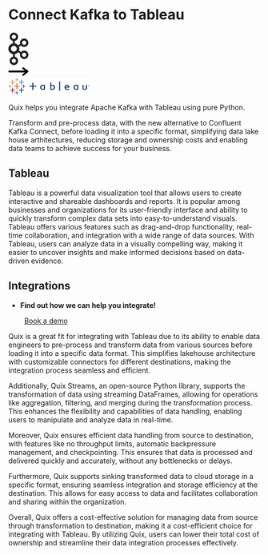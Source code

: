 # Connect Kafka to Tableau

<div class="connect-images cards blog-grid-card" markdown>
<div>
<img src="../images/kafka_logo.png" width="40px" />
</div>
<div>
<img src="../images/arrow.svg" width="40px" />
</div>
<div>
<img src="./images/tableau_1.jpg" />
</div>
</div>

Quix helps you integrate Apache Kafka with Tableau using pure Python.

Transform and pre-process data, with the new alternative to Confluent Kafka Connect, before loading it into a specific format, simplifying data lake house arthitectures, reducing storage and ownership costs and enabling data teams to achieve success for your business.

## Tableau

Tableau is a powerful data visualization tool that allows users to create interactive and shareable dashboards and reports. It is popular among businesses and organizations for its user-friendly interface and ability to quickly transform complex data sets into easy-to-understand visuals. Tableau offers various features such as drag-and-drop functionality, real-time collaboration, and integration with a wide range of data sources. With Tableau, users can analyze data in a visually compelling way, making it easier to uncover insights and make informed decisions based on data-driven evidence.

## Integrations

<div class="grid cards" markdown>

- __Find out how we can help you integrate!__

    <a class="md-button md-button--primary" href="https://share.hsforms.com/1iW0TmZzKQMChk0lxd_tGiw4yjw2?__hstc=175542013.2303933fbd746c0ac86d9ccbe9bc9100.1728383268831.1729603416735.1729620918855.31&__hssc=175542013.1.1729620918855&__hsfp=2132701734" target="_blank" style="margin:.5rem;">Book a demo</a>

</div>


Quix is a great fit for integrating with Tableau due to its ability to enable data engineers to pre-process and transform data from various sources before loading it into a specific data format. This simplifies lakehouse architecture with customizable connectors for different destinations, making the integration process seamless and efficient.

Additionally, Quix Streams, an open-source Python library, supports the transformation of data using streaming DataFrames, allowing for operations like aggregation, filtering, and merging during the transformation process. This enhances the flexibility and capabilities of data handling, enabling users to manipulate and analyze data in real-time.

Moreover, Quix ensures efficient data handling from source to destination, with features like no throughput limits, automatic backpressure management, and checkpointing. This ensures that data is processed and delivered quickly and accurately, without any bottlenecks or delays.

Furthermore, Quix supports sinking transformed data to cloud storage in a specific format, ensuring seamless integration and storage efficiency at the destination. This allows for easy access to data and facilitates collaboration and sharing within the organization.

Overall, Quix offers a cost-effective solution for managing data from source through transformation to destination, making it a cost-efficient choice for integrating with Tableau. By utilizing Quix, users can lower their total cost of ownership and streamline their data integration processes effectively.

